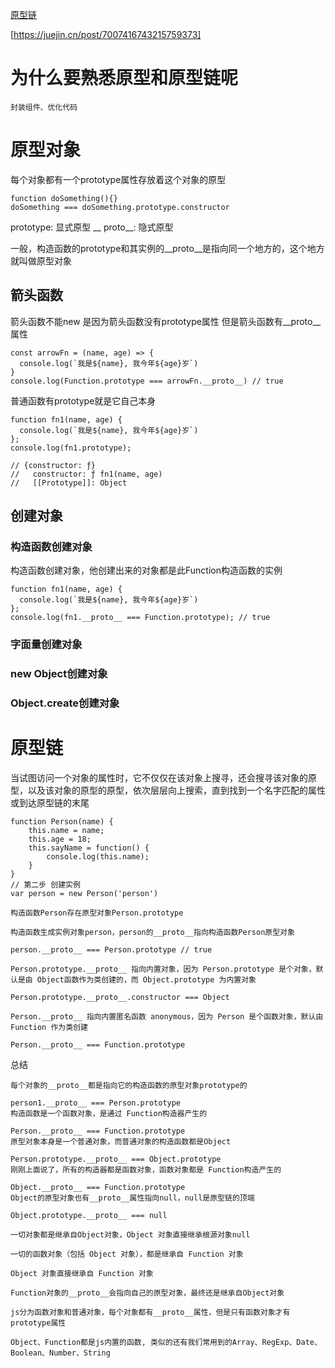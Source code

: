 [原型链](https://vue3js.cn/interview/JavaScript/prototype.html#%E4%B8%80%E3%80%81%E5%8E%9F%E5%9E%8B)

[https://juejin.cn/post/7007416743215759373]

# 为什么要熟悉原型和原型链呢

```
封装组件、优化代码
```

# 原型对象

每个对象都有一个prototype属性存放着这个对象的原型
```
function doSomething(){}
doSomething === doSomething.prototype.constructor
```
prototype: 显式原型
__ proto__: 隐式原型

一般，构造函数的prototype和其实例的__proto__是指向同一个地方的，这个地方就叫做原型对象

## 箭头函数
箭头函数不能new 是因为箭头函数没有prototype属性
但是箭头函数有__proto__属性
```
const arrowFn = (name, age) => {
  console.log(`我是${name}, 我今年${age}岁`)
}
console.log(Function.prototype === arrowFn.__proto__) // true
```
普通函数有prototype就是它自己本身

```
function fn1(name, age) {
  console.log(`我是${name}, 我今年${age}岁`)
};
console.log(fn1.prototype);

// {constructor: ƒ}
//   constructor: ƒ fn1(name, age)
//   [[Prototype]]: Object
```
## 创建对象

### 构造函数创建对象
构造函数创建对象，他创建出来的对象都是此Function构造函数的实例
```
function fn1(name, age) {
  console.log(`我是${name}, 我今年${age}岁`)
};
console.log(fn1.__proto__ === Function.prototype); // true
```
### 字面量创建对象

### new Object创建对象 

### Object.create创建对象

# 原型链
当试图访问一个对象的属性时，它不仅仅在该对象上搜寻，还会搜寻该对象的原型，以及该对象的原型的原型，依次层层向上搜索，直到找到一个名字匹配的属性或到达原型链的末尾

```
function Person(name) {
    this.name = name;
    this.age = 18;
    this.sayName = function() {
        console.log(this.name);
    }
}
// 第二步 创建实例
var person = new Person('person')
```

```
构造函数Person存在原型对象Person.prototype

构造函数生成实例对象person，person的__proto__指向构造函数Person原型对象

person.__proto__ === Person.prototype // true

Person.prototype.__proto__ 指向内置对象，因为 Person.prototype 是个对象，默认是由 Object函数作为类创建的，而 Object.prototype 为内置对象

Person.prototype.__proto__.constructor === Object

Person.__proto__ 指向内置匿名函数 anonymous，因为 Person 是个函数对象，默认由 Function 作为类创建

Person.__proto__ === Function.prototype
```
总结


```
每个对象的__proto__都是指向它的构造函数的原型对象prototype的

person1.__proto__ === Person.prototype
构造函数是一个函数对象，是通过 Function构造器产生的

Person.__proto__ === Function.prototype
原型对象本身是一个普通对象，而普通对象的构造函数都是Object

Person.prototype.__proto__ === Object.prototype
刚刚上面说了，所有的构造器都是函数对象，函数对象都是 Function构造产生的

Object.__proto__ === Function.prototype
Object的原型对象也有__proto__属性指向null，null是原型链的顶端

Object.prototype.__proto__ === null

一切对象都是继承自Object对象，Object 对象直接继承根源对象null

一切的函数对象（包括 Object 对象），都是继承自 Function 对象

Object 对象直接继承自 Function 对象

Function对象的__proto__会指向自己的原型对象，最终还是继承自Object对象

js分为函数对象和普通对象，每个对象都有__proto__属性，但是只有函数对象才有prototype属性

Object、Function都是js内置的函数, 类似的还有我们常用到的Array、RegExp、Date、Boolean、Number、String


```
